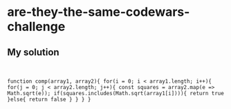 # are-they-the-same-codewars-challenge

<h2>My solution</h2>
<br>

`function comp(array1, array2){
  for(i = 0; i < array1.length; i++){
    for(j = 0; j < array2.length; j++){
      const squares = array2.map(e => Math.sqrt(e));
      if(squares.includes(Math.sqrt(array1[i]))){
        return true
    }else{
      return false
    }
  }
}
}`

